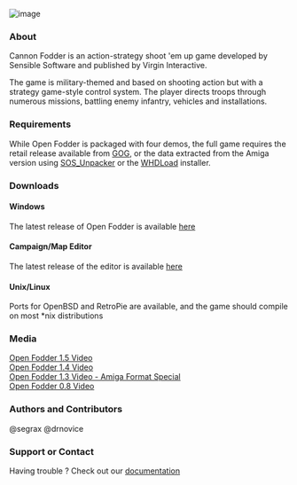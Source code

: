 
![image](https://user-images.githubusercontent.com/1327406/49718991-f1bd6e00-fcaf-11e8-88e3-68136828c2d1.png)

### About
Cannon Fodder is an action-strategy shoot 'em up game developed by Sensible Software and published by Virgin Interactive.

The game is military-themed and based on shooting action but with a strategy game-style control system. The player directs troops through numerous missions, battling enemy infantry, vehicles and installations.

### Requirements
While Open Fodder is packaged with four demos, the full game requires the retail release available from [GOG](https://www.gog.com/game/cannon_fodder), or the data extracted from the Amiga version using [SOS_Unpacker](https://github.com/OpenFodder/SOS_Unpacker/releases) or the [WHDLoad](http://www.whdload.de/games/CannonFodder.html) installer.

### Downloads

#### Windows
The latest release of Open Fodder is available [here](https://github.com/OpenFodder/openfodder/releases)

#### Campaign/Map Editor
The latest release of the editor is available [here](https://github.com/OpenFodder/editor/releases)
  
#### Unix/Linux
Ports for OpenBSD and RetroPie are available, and the game should compile on most *nix distributions

### Media
[Open Fodder 1.5 Video](https://youtu.be/f16FarouchY)  
[Open Fodder 1.4 Video](https://youtu.be/jb4TmM9zcr4)  
[Open Fodder 1.3 Video - Amiga Format Special](https://www.youtube.com/watch?v=aSGOTSw-LlI)  
[Open Fodder 0.8 Video](https://www.youtube.com/watch?v=7AjELdOzoaw)  



### Authors and Contributors
@segrax
@drnovice

### Support or Contact
Having trouble ? Check out our [documentation](https://github.com/OpenFodder/openfodder/wiki)
